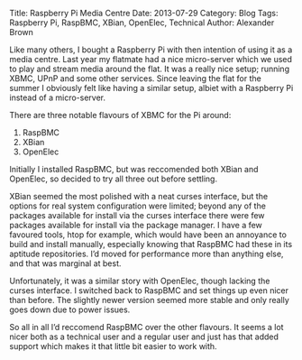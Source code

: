 Title: Raspberry Pi Media Centre
Date: 2013-07-29
Category: Blog
Tags: Raspberry Pi, RaspBMC, XBian, OpenElec, Technical
Author: Alexander Brown

Like many others, I bought a Raspberry Pi with then intention of using it as a 
media centre. Last year my flatmate had a nice micro-server which we used to 
play and stream media around the flat. It was a really nice setup; running 
XBMC, UPnP and some other services. Since leaving the flat for the summer I 
obviously felt like having a similar setup, albiet with a Raspberry Pi instead 
of a micro-server.

There are three notable flavours of XBMC for the Pi around:

1. RaspBMC
2. XBian
3. OpenElec

Initially I installed RaspBMC, but was reccomended both XBian and OpenElec, so 
decided to try all three out before settling.

XBian seemed the most polished with a neat curses interface, but the options 
for real system configuration were limited; beyond any of the packages 
available for install via the curses interface there were few packages 
available for install via the package manager. I have a few favoured tools, 
htop for example, which would have been an annoyance to build and install 
manually, especially knowing that RaspBMC had these in its aptitude 
repositories. I’d moved for performance more than anything else, and that was 
marginal at best.

Unfortunately, it was a similar story with OpenElec, though lacking the curses 
interface. I switched back to RaspBMC and set things up even nicer than before.
The slightly newer version seemed more stable and only really goes down due to
power issues.

So all in all I’d reccomend RaspBMC over the other flavours. It seems a lot 
nicer both as a technical user and a regular user and just has that added 
support which makes it that little bit easier to work with.

